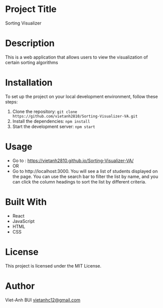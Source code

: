 # Project Title

Sorting Visualizer

# Description

This is a web application that allows users to view the visualization of certain sorting algorithms

# Installation

To set up the project on your local development environment, follow these steps:

1. Clone the repository: `git clone https://github.com/vietanh2810/Sorting-Visualizer-VA.git`
2. Install the dependencies: `npm install`
3. Start the development server: `npm start`

# Usage

- Go to : https://vietanh2810.github.io/Sorting-Visualizer-VA/ 
- OR
- Go to http://localhost:3000. You will see a list of students displayed on the page. You can use the search bar to filter the list by name, and you can click the column headings to sort the list by different criteria.

# Built With

- React
- JavaScript
- HTML
- CSS

# License

This project is licensed under the MIT License.

# Author

Viet-Anh BUI
vietanhc12@gmail.com
